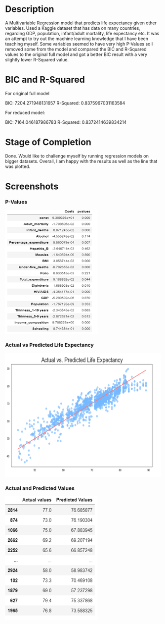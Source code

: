 # Description
A Multivariable Regression model that predicts life expectancy given other variables. Used a Kaggle dataset that has data on many countries, regarding GDP, population, infant/adult mortality, life expectancy etc. It was an attempt to try out the machine learning knowledge that I have been teaching myself. Some variables seemed to have very high P-Values so I removed some from the model and compared the BIC and R-Squared values to the original full model and got a better BIC result with a very slightly lower R-Squared value.

# BIC and R-Squared
For original full model

BIC: 7204.271948131657   R-Squared: 0.8375967031163584

For reduced model:

BIC: 7164.046187986783   R-Squared: 0.8372414639834214

# Stage of Completion
Done. Would like to challenge myself by running regression models on bigger datasets. Overall, I am happy with the results as well as the line that was plotted.


# Screenshots
<h3>P-Values</h3>
<img src="pvalues.PNG" alt="pvalues list" width="300" height="400">

<h3>Actual vs Predicted Life Expectancy</h3>
<img src="scatterplot.PNG" alt="Life Expectancy Graph" width="600" height="400">
 
<h3>Actual and Predicted Values</h3>
<img src="values.PNG" alt="Actual and Predicted Values" width="300" height="400">

